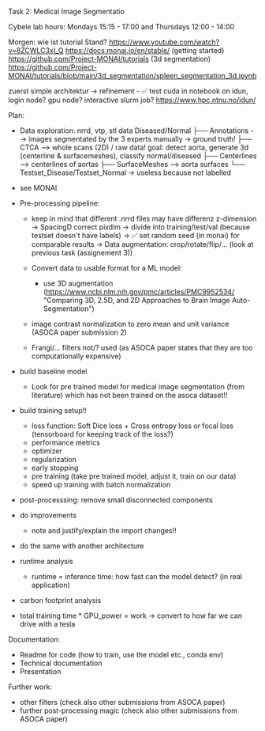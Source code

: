 Task 2: Medical Image Segmentatio

Cybele lab hours:
Mondays 15:15 - 17:00 and
Thursdays 12:00 - 14:00


Morgen:
wie ist tutorial Stand? 
    https://www.youtube.com/watch?v=8ZCWLC3xI_Q
    https://docs.monai.io/en/stable/ (getting started)
    https://github.com/Project-MONAI/tutorials (3d segmentation)
    https://github.com/Project-MONAI/tutorials/blob/main/3d_segmentation/spleen_segmentation_3d.ipynb


zuerst simple architektur 
    -> refinement
    - ✅ test cuda in notebook on idun, login node? gpu node? interactive slurm job? https://www.hpc.ntnu.no/idun/

Plan:
 - Data exploration: nrrd, vtp, stl data
        Diseased/Normal
        ├── Annotations --> images segmentated by the 3 experts manually -> ground truth!
        ├── CTCA --> whole scans (2D) / raw data! goal: detect aorta, generate 3d (centerline & surfacemeshes), classify normal/diseased
        ├── Centerlines --> centerlines of aortas
        ├── SurfaceMeshes --> aorta surfaces
        └── Testset_Disease/Testset_Normal -> useless because not labelled

- see MONAI

- Pre-processing pipeline:
    - keep in mind that different .nrrd files may have differenz z-dimension -> SpacingD correct pixdim
    -> divide into training/test/val (because testset doesn't have labels)
    -> ✅ set random seed (in monai) for comparable results
    -> Data augmentation: crop/rotate/flip/... (look at previous task (assignement 3))
    - Convert data to usable format for a ML model:
        - use 3D augmentation (https://www.ncbi.nlm.nih.gov/pmc/articles/PMC9952534/ "Comparing 3D, 2.5D, and 2D Approaches to Brain Image Auto-Segmentation")

    - image contrast normalization to zero mean and unit variance (ASOCA paper submission 2)
    - Frangi/... filters not/? used (as ASOCA paper states that they are too computationally expensive)


- build baseline model
    - Look for pre trained model for medical image segmentation (from literature) which has not been trained on the asoca dataset!!
- build training setup!!
    - loss function: Soft Dice loss + Cross entropy loss or focal loss (tensorboard for keeping track of the loss?)
    - performance metrics
    - optimizer
    - regularization
    - early stopping
    - pre training (take pre trained model, adjust it, train on our data)
    - speed up training with batch normalization

- post-processsing: remove small disconnected components

- do improvements
    - note and justify/explain the import changes!!
- do the same with another architecture


- runtime analysis
    - runtime = inference time: how fast can the model detect? (in real application)
- carbon footprint analysis
 - total training time * GPU_power = work -> convert to how far we can drive with a tesla


Documentation:
- Readme for code (how to train, use the model etc., conda env)
- Technical documentation
- Presentation


Further work:
- other filters (check also other submissions from ASOCA paper)
- further post-processing magic (check also other submissions from ASOCA paper)